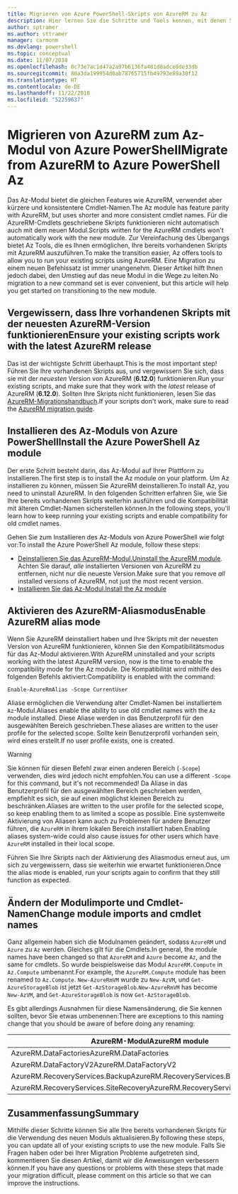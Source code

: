 ```yaml
---
title: Migrieren von Azure PowerShell-Skripts von AzureRM zu Az
description: Hier lernen Sie die Schritte und Tools kennen, mit denen Sie Skripts vom AzureRM-Modul zum neuen Az-Modul migrieren können.
author: sptramer
ms.author: sttramer
manager: carmonm
ms.devlang: powershell
ms.topic: conceptual
ms.date: 11/07/2018
ms.openlocfilehash: 0c73e7ac1d47a2a97b6136fa481d0adce8de33db
ms.sourcegitcommit: 80a3da199954d0ab78765715fb49793e89a30f12
ms.translationtype: HT
ms.contentlocale: de-DE
ms.lasthandoff: 11/22/2018
ms.locfileid: "52259637"
---
```

# <a name="migrate-from-azurerm-to-azure-powershell-az"></a><span data-ttu-id="b903e-103">Migrieren von AzureRM zum Az-Modul von Azure PowerShell</span><span class="sxs-lookup"><span data-stu-id="b903e-103">Migrate from AzureRM to Azure PowerShell Az</span></span>

<span data-ttu-id="b903e-104">Das Az-Modul bietet die gleichen Features wie AzureRM, verwendet aber kürzere und konsistentere Cmdlet-Namen.</span><span class="sxs-lookup"><span data-stu-id="b903e-104">The Az module has feature parity with AzureRM, but uses shorter and more consistent cmdlet names.</span></span>
<span data-ttu-id="b903e-105">Für die AzureRM-Cmdlets geschriebene Skripts funktionieren nicht automatisch auch mit dem neuen Modul.</span><span class="sxs-lookup"><span data-stu-id="b903e-105">Scripts written for the AzureRM cmdlets won't automatically work with the new module.</span></span> <span data-ttu-id="b903e-106">Zur Vereinfachung des Übergangs bietet Az Tools, die es Ihnen ermöglichen, Ihre bereits vorhandenen Skripts mit AzureRM auszuführen.</span><span class="sxs-lookup"><span data-stu-id="b903e-106">To make the transition easier, Az offers tools to allow you to run your existing scripts using AzureRM.</span></span> <span data-ttu-id="b903e-107">Eine Migration zu einem neuen Befehlssatz ist immer unangenehm. Dieser Artikel hilft Ihnen jedoch dabei, den Umstieg auf das neue Modul in die Wege zu leiten.</span><span class="sxs-lookup"><span data-stu-id="b903e-107">No migration to a new command set is ever convenient, but this article will help you get started on transitioning to the new module.</span></span>

## <a name="ensure-your-existing-scripts-work-with-the-latest-azurerm-release"></a><span data-ttu-id="b903e-108">Vergewissern, dass Ihre vorhandenen Skripts mit der neuesten AzureRM-Version funktionieren</span><span class="sxs-lookup"><span data-stu-id="b903e-108">Ensure your existing scripts work with the latest AzureRM release</span></span>

<span data-ttu-id="b903e-109">Das ist der wichtigste Schritt überhaupt.</span><span class="sxs-lookup"><span data-stu-id="b903e-109">This is the most important step!</span></span> <span data-ttu-id="b903e-110">Führen Sie Ihre vorhandenen Skripts aus, und vergewissern Sie sich, dass sie mit der _neuesten_ Version von AzureRM (__6.12.0__) funktionieren.</span><span class="sxs-lookup"><span data-stu-id="b903e-110">Run your existing scripts, and make sure that they work with the _latest_ release of AzureRM (__6.12.0__).</span></span> <span data-ttu-id="b903e-111">Sollten Ihre Skripts nicht funktionieren, lesen Sie das [AzureRM-Migrationshandbuch](migration-guide.6.0.0.md).</span><span class="sxs-lookup"><span data-stu-id="b903e-111">If your scripts don't work, make sure to read the [AzureRM migration guide](migration-guide.6.0.0.md).</span></span>

## <a name="install-the-azure-powershell-az-module"></a><span data-ttu-id="b903e-112">Installieren des Az-Moduls von Azure PowerShell</span><span class="sxs-lookup"><span data-stu-id="b903e-112">Install the Azure PowerShell Az module</span></span>

<span data-ttu-id="b903e-113">Der erste Schritt besteht darin, das Az-Modul auf Ihrer Plattform zu installieren.</span><span class="sxs-lookup"><span data-stu-id="b903e-113">The first step is to install the Az module on your platform.</span></span> <span data-ttu-id="b903e-114">Um Az installieren zu können, müssen Sie AzureRM deinstallieren.</span><span class="sxs-lookup"><span data-stu-id="b903e-114">To install Az, you need to uninstall AzureRM.</span></span>
<span data-ttu-id="b903e-115">In den folgenden Schritten erfahren Sie, wie Sie Ihre bereits vorhandenen Skripts weiterhin ausführen und die Kompatibilität mit älteren Cmdlet-Namen sicherstellen können.</span><span class="sxs-lookup"><span data-stu-id="b903e-115">In the following steps, you'll learn how to keep running your existing scripts and enable compatibility for old cmdlet names.</span></span>

<span data-ttu-id="b903e-116">Gehen Sie zum Installieren des Az-Moduls von Azure PowerShell wie folgt vor:</span><span class="sxs-lookup"><span data-stu-id="b903e-116">To install the Azure PowerShell Az module, follow these steps:</span></span>

* <span data-ttu-id="b903e-117">[Deinstallieren Sie das AzureRM-Modul.](uninstall-azurerm-ps.md)</span><span class="sxs-lookup"><span data-stu-id="b903e-117">[Uninstall the AzureRM module](uninstall-azurerm-ps.md).</span></span> <span data-ttu-id="b903e-118">Achten Sie darauf, _alle_ installierten Versionen von AzureRM zu entfernen, nicht nur die neueste Version.</span><span class="sxs-lookup"><span data-stu-id="b903e-118">Make sure that you remove _all_ installed versions of AzureRM, not just the most recent version.</span></span>
* [<span data-ttu-id="b903e-119">Installieren Sie das Az-Modul.</span><span class="sxs-lookup"><span data-stu-id="b903e-119">Install the Az module</span></span>](install-az-ps.md)

## <a name="a-namealiasesenable-azurerm-alias-mode"></a><span data-ttu-id="b903e-120"><a name="aliases"/>Aktivieren des AzureRM-Aliasmodus</span><span class="sxs-lookup"><span data-stu-id="b903e-120"><a name="aliases"/>Enable AzureRM alias mode</span></span>

<span data-ttu-id="b903e-121">Wenn Sie AzureRM deinstalliert haben und Ihre Skripts mit der neuesten Version von AzureRM funktionieren, können Sie den Kompatibilitätsmodus für das Az-Modul aktivieren.</span><span class="sxs-lookup"><span data-stu-id="b903e-121">With AzureRM uninstalled and your scripts working with the latest AzureRM version, now is the time to enable the compatibility mode for the Az module.</span></span> <span data-ttu-id="b903e-122">Die Kompatibilität wird mithilfe des folgenden Befehls aktiviert:</span><span class="sxs-lookup"><span data-stu-id="b903e-122">Compatibility is enabled with the command:</span></span>

```powershell-interactive
Enable-AzureRmAlias -Scope CurrentUser
```

<span data-ttu-id="b903e-123">Aliase ermöglichen die Verwendung alter Cmdlet-Namen bei installiertem `Az`-Modul.</span><span class="sxs-lookup"><span data-stu-id="b903e-123">Aliases enable the ability to use old cmdlet names with the `Az` module installed.</span></span> <span data-ttu-id="b903e-124">Diese Aliase werden in das Benutzerprofil für den ausgewählten Bereich geschrieben.</span><span class="sxs-lookup"><span data-stu-id="b903e-124">These aliases are written to the user profile for the selected scope.</span></span> <span data-ttu-id="b903e-125">Sollte kein Benutzerprofil vorhanden sein, wird eines erstellt.</span><span class="sxs-lookup"><span data-stu-id="b903e-125">If no user profile exists, one is created.</span></span>

> [!WARNING]
>
> <span data-ttu-id="b903e-126">Sie können für diesen Befehl zwar einen anderen Bereich (`-Scope`) verwenden, dies wird jedoch nicht empfohlen.</span><span class="sxs-lookup"><span data-stu-id="b903e-126">You can use a different `-Scope` for this command, but it's not recommended!</span></span> <span data-ttu-id="b903e-127">Da Aliase in das Benutzerprofil für den ausgewählten Bereich geschrieben werden, empfiehlt es sich, sie auf einen möglichst kleinen Bereich zu beschränken.</span><span class="sxs-lookup"><span data-stu-id="b903e-127">Aliases are written to the user profile for the selected scope, so keep enabling them to as limited a scope as possible.</span></span> <span data-ttu-id="b903e-128">Eine systemweite Aktivierung von Aliasen kann auch zu Problemen für andere Benutzer führen, die `AzureRM` in ihrem lokalen Bereich installiert haben.</span><span class="sxs-lookup"><span data-stu-id="b903e-128">Enabling aliases system-wide could also cause issues for other users which have `AzureRM` installed in their local scope.</span></span>

<span data-ttu-id="b903e-129">Führen Sie Ihre Skripts nach der Aktivierung des Aliasmodus erneut aus, um sich zu vergewissern, dass sie weiterhin wie erwartet funktionieren.</span><span class="sxs-lookup"><span data-stu-id="b903e-129">Once the alias mode is enabled, run your scripts again to confirm that they still function as expected.</span></span> 

## <a name="change-module-imports-and-cmdlet-names"></a><span data-ttu-id="b903e-130">Ändern der Modulimporte und Cmdlet-Namen</span><span class="sxs-lookup"><span data-stu-id="b903e-130">Change module imports and cmdlet names</span></span>

<span data-ttu-id="b903e-131">Ganz allgemein haben sich die Modulnamen geändert, sodass `AzureRM` und `Azure` zu `Az` werden. Gleiches gilt für die Cmdlets.</span><span class="sxs-lookup"><span data-stu-id="b903e-131">In general, the module names have been changed so that `AzureRM` and `Azure` become `Az`, and the same for cmdlets.</span></span>
<span data-ttu-id="b903e-132">So wurde beispielsweise das Modul `AzureRM.Compute` in `Az.Compute` umbenannt.</span><span class="sxs-lookup"><span data-stu-id="b903e-132">For example, the `AzureRM.Compute` module has been renamed to `Az.Compute`.</span></span> <span data-ttu-id="b903e-133">`New-AzureRmVM` wurde zu `New-AzVM`, und `Get-AzureStorageBlob` ist jetzt `Get-AzStorageBlob`.</span><span class="sxs-lookup"><span data-stu-id="b903e-133">`New-AzureRmVM` has become `New-AzVM`, and `Get-AzureStorageBlob` is now `Get-AzStorageBlob`.</span></span>

<span data-ttu-id="b903e-134">Es gibt allerdings Ausnahmen für diese Namensänderung, die Sie kennen sollten, bevor Sie etwas umbenennen:</span><span class="sxs-lookup"><span data-stu-id="b903e-134">There are exceptions to this naming change that you should be aware of before doing any renaming:</span></span>

| <span data-ttu-id="b903e-135">AzureRM-Modul</span><span class="sxs-lookup"><span data-stu-id="b903e-135">AzureRM module</span></span> | <span data-ttu-id="b903e-136">Az-Modul</span><span class="sxs-lookup"><span data-stu-id="b903e-136">Az module</span></span> |
|----------------|-----------|
| <span data-ttu-id="b903e-137">AzureRM.DataFactories</span><span class="sxs-lookup"><span data-stu-id="b903e-137">AzureRM.DataFactories</span></span> | <span data-ttu-id="b903e-138">Az.DataFactory</span><span class="sxs-lookup"><span data-stu-id="b903e-138">Az.DataFactory</span></span> |
| <span data-ttu-id="b903e-139">AzureRM.DataFactoryV2</span><span class="sxs-lookup"><span data-stu-id="b903e-139">AzureRM.DataFactoryV2</span></span> | <span data-ttu-id="b903e-140">Az.DataFactory</span><span class="sxs-lookup"><span data-stu-id="b903e-140">Az.DataFactory</span></span> |
| <span data-ttu-id="b903e-141">AzureRM.RecoveryServices.Backup</span><span class="sxs-lookup"><span data-stu-id="b903e-141">AzureRM.RecoveryServices.Backup</span></span> | <span data-ttu-id="b903e-142">Az.RecoveryServices</span><span class="sxs-lookup"><span data-stu-id="b903e-142">Az.RecoveryServices</span></span> |
| <span data-ttu-id="b903e-143">AzureRM.RecoveryServices.SiteRecovery</span><span class="sxs-lookup"><span data-stu-id="b903e-143">AzureRM.RecoveryServices.SiteRecovery</span></span> | <span data-ttu-id="b903e-144">Az.RecoveryServices</span><span class="sxs-lookup"><span data-stu-id="b903e-144">Az.RecoveryServices</span></span> |

## <a name="summary"></a><span data-ttu-id="b903e-145">Zusammenfassung</span><span class="sxs-lookup"><span data-stu-id="b903e-145">Summary</span></span>

<span data-ttu-id="b903e-146">Mithilfe dieser Schritte können Sie alle Ihre bereits vorhandenen Skripts für die Verwendung des neuen Moduls aktualisieren.</span><span class="sxs-lookup"><span data-stu-id="b903e-146">By following these steps, you can update all of your existing scripts to use the new module.</span></span> <span data-ttu-id="b903e-147">Falls Sie Fragen haben oder bei Ihrer Migration Probleme aufgetreten sind, kommentieren Sie diesen Artikel, damit wir die Anweisungen verbessern können.</span><span class="sxs-lookup"><span data-stu-id="b903e-147">If you have any questions or problems with these steps that made your migration difficult, please comment on this article so that we can improve the instructions.</span></span>